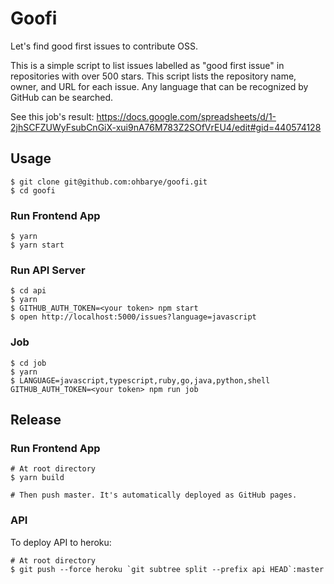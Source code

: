 # Goofi

Let's find good first issues to contribute OSS.

This is a simple script to list issues labelled as "good first issue" in repositories with over 500 stars. This script lists the repository name, owner, and URL for each issue. Any language that can be recognized by GitHub can be searched.

See this job's result: https://docs.google.com/spreadsheets/d/1-2jhSCFZUWyFsubCnGiX-xui9nA76M783Z2SOfVrEU4/edit#gid=440574128

## Usage

```shell
$ git clone git@github.com:ohbarye/goofi.git
$ cd goofi
```

### Run Frontend App

```shell
$ yarn
$ yarn start
```

### Run API Server

```shell
$ cd api
$ yarn
$ GITHUB_AUTH_TOKEN=<your token> npm start
$ open http://localhost:5000/issues?language=javascript
```

### Job

```shell
$ cd job
$ yarn
$ LANGUAGE=javascript,typescript,ruby,go,java,python,shell GITHUB_AUTH_TOKEN=<your token> npm run job
```

## Release

### Run Frontend App

```shell
# At root directory
$ yarn build

# Then push master. It's automatically deployed as GitHub pages.
```

### API

To deploy API to heroku:

```shell
# At root directory
$ git push --force heroku `git subtree split --prefix api HEAD`:master
```
